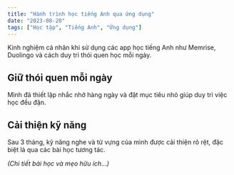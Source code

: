 ```yaml
---
title: "Hành trình học tiếng Anh qua ứng dụng"
date: "2023-08-20"
tags: ["Học tập", "Tiếng Anh", "Ứng dụng"]
---
```


Kinh nghiệm cá nhân khi sử dụng các app học tiếng Anh như Memrise, Duolingo và cách duy trì thói quen học mỗi ngày.

## Giữ thói quen mỗi ngày

Mình đã thiết lập nhắc nhở hàng ngày và đặt mục tiêu nhỏ giúp duy trì việc học đều đặn.

## Cải thiện kỹ năng

Sau 3 tháng, kỹ năng nghe và từ vựng của mình được cải thiện rõ rệt, đặc biệt là qua các bài học tương tác.

*(Chi tiết bài học và mẹo hữu ích...)*
